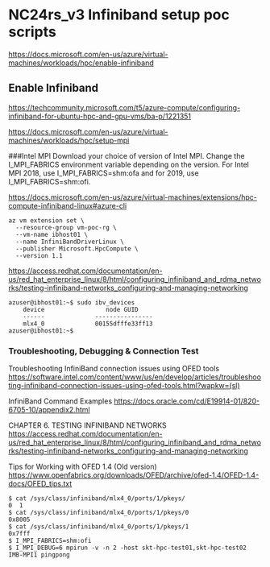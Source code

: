 # NC24rs_v3 Infiniband setup poc scripts


https://docs.microsoft.com/en-us/azure/virtual-machines/workloads/hpc/enable-infiniband

## Enable Infiniband
https://techcommunity.microsoft.com/t5/azure-compute/configuring-infiniband-for-ubuntu-hpc-and-gpu-vms/ba-p/1221351

https://docs.microsoft.com/en-us/azure/virtual-machines/workloads/hpc/setup-mpi

###Intel MPI
Download your choice of version of Intel MPI. Change the I_MPI_FABRICS environment variable depending on the version. For Intel MPI 2018, use I_MPI_FABRICS=shm:ofa and for 2019, use I_MPI_FABRICS=shm:ofi.

https://docs.microsoft.com/en-us/azure/virtual-machines/extensions/hpc-compute-infiniband-linux#azure-cli

```
az vm extension set \
  --resource-group vm-poc-rg \
  --vm-name ibhost01 \
  --name InfiniBandDriverLinux \
  --publisher Microsoft.HpcCompute \
  --version 1.1 
```

https://access.redhat.com/documentation/en-us/red_hat_enterprise_linux/8/html/configuring_infiniband_and_rdma_networks/testing-infiniband-networks_configuring-and-managing-networking

```
azuser@ibhost01:~$ sudo ibv_devices
    device                 node GUID
    ------              ----------------
    mlx4_0              00155dfffe33ff13
azuser@ibhost01:~$
```

### Troubleshooting, Debugging & Connection Test

Troubleshooting InfiniBand connection issues using OFED tools
https://software.intel.com/content/www/us/en/develop/articles/troubleshooting-infiniband-connection-issues-using-ofed-tools.html?wapkw=(sl)

InfiniBand Command Examples
https://docs.oracle.com/cd/E19914-01/820-6705-10/appendix2.html

CHAPTER 6. TESTING INFINIBAND NETWORKS
https://access.redhat.com/documentation/en-us/red_hat_enterprise_linux/8/html/configuring_infiniband_and_rdma_networks/testing-infiniband-networks_configuring-and-managing-networking

Tips for Working with OFED 1.4 (Old version)
https://www.openfabrics.org/downloads/OFED/archive/ofed-1.4/OFED-1.4-docs/OFED_tips.txt


```
$ cat /sys/class/infiniband/mlx4_0/ports/1/pkeys/
0  1
$ cat /sys/class/infiniband/mlx4_0/ports/1/pkeys/0
0x8005
$ cat /sys/class/infiniband/mlx4_0/ports/1/pkeys/1
0x7fff
$ I_MPI_FABRICS=shm:ofi
$ I_MPI_DEBUG=6 mpirun -v -n 2 -host skt-hpc-test01,skt-hpc-test02 IMB-MPI1 pingpong
```
